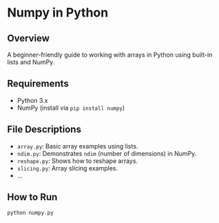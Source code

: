 # Numpy in Python

## Overview
A beginner-friendly guide to working with arrays in Python using built-in lists and NumPy.

## Requirements
- Python 3.x
- NumPy (install via `pip install numpy`)

## File Descriptions
- `array.py`: Basic array examples using lists.
- `ndim.py`: Demonstrates `ndim` (number of dimensions) in NumPy.
- `reshape.py`: Shows how to reshape arrays.
- `slicing.py`: Array slicing examples.
- ...

## How to Run
```bash
python numpy.py
